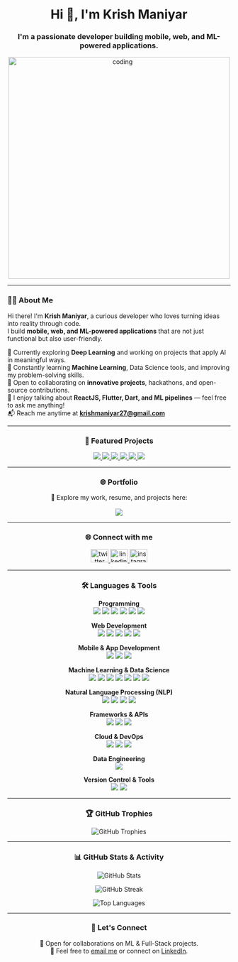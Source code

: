 <h1 align="center">Hi 👋, I'm Krish Maniyar</h1>
<h3 align="center">I'm a passionate developer building mobile, web, and ML-powered applications.</h3>

<p align="center">
  <img src="https://media4.giphy.com/media/v1.Y2lkPTc5MGI3NjExNDBwNngydmc5bWdqcGxvZjhtbWIwend2aHlyenZpem54MGk5Nzg5MCZlcD12MV9pbnRlcm5hbF9naWZfYnlfaWQmY3Q9Zw/qgQUggAC3Pfv687qPC/giphy.gif" alt="coding" width="500"/>
</p>

---

### 👨‍💻 About Me  

Hi there! I'm **Krish Maniyar**, a curious developer who loves turning ideas into reality through code.  
I build **mobile, web, and ML-powered applications** that are not just functional but also user-friendly.  

🔭 Currently exploring **Deep Learning** and working on projects that apply AI in meaningful ways.  
🌱 Constantly learning **Machine Learning**, Data Science tools, and improving my problem-solving skills.  
🤝 Open to collaborating on **innovative projects**, hackathons, and open-source contributions.  
💬 I enjoy talking about **ReactJS, Flutter, Dart, and ML pipelines** — feel free to ask me anything!  
📬 Reach me anytime at **krishmaniyar27@gmail.com**

---

<h3 align="center">🚀 Featured Projects</h3>

<p align="center">
<a href="https://github.com/krishmaniyar/Student-Exam-Predictor">
  <img src="https://img.shields.io/badge/Student%20Exam%20Predictor-ML-orange?style=for-the-badge&logo=scikitlearn" />
</a>
<a href="https://github.com/krishmaniyar/Phishing-Detection-System">
  <img src="https://img.shields.io/badge/Phishing%20Detection-ML-red?style=for-the-badge&logo=python" />
</a>
<a href="https://github.com/krishmaniyar/ecomind_app">
  <img src="https://img.shields.io/badge/EcoMind%20App-Flutter-02569B?style=for-the-badge&logo=flutter" />
</a>
<a href="https://github.com/krishmaniyar/Wallpaper-App">
  <img src="https://img.shields.io/badge/Wallpaper%20App-Flutter-02569B?style=for-the-badge&logo=flutter" />
</a>
<a href="https://github.com/krishmaniyar/cv-builder">
  <img src="https://img.shields.io/badge/CV%20Builder-ReactJS-blue?style=for-the-badge&logo=react" />
</a>
<a href="https://github.com/krishmaniyar/To_Do_List">
  <img src="https://img.shields.io/badge/To%20Do%20List-Minimal%20Web%20App-green?style=for-the-badge&logo=javascript" />
</a>
</p>

---

<h3 align="center">🌐 Portfolio</h3>
<p align="center">
  🚀 Explore my work, resume, and projects here:<br><br>
  <a href="https://krishmaniyar.netlify.app" target="_blank">
    <img src="https://img.shields.io/badge/Portfolio-Visit%20Now-blue?style=for-the-badge&logo=google-chrome" />
  </a>
</p>

---

<h3 align="center">🌐 Connect with me</h3>

<p align="center">
<a href="https://twitter.com/maniyarkrish" target="blank">
<img src="https://raw.githubusercontent.com/rahuldkjain/github-profile-readme-generator/master/src/images/icons/Social/twitter.svg" alt="twitter" height="30" width="40" />
</a>
<a href="https://linkedin.com/in/krish-maniyar" target="blank">
<img src="https://raw.githubusercontent.com/rahuldkjain/github-profile-readme-generator/master/src/images/icons/Social/linked-in-alt.svg" alt="linkedin" height="30" width="40" />
</a>
<a href="https://instagram.com/krishmaniyar" target="blank">
<img src="https://raw.githubusercontent.com/rahuldkjain/github-profile-readme-generator/master/src/images/icons/Social/instagram.svg" alt="instagram" height="30" width="40" />
</a>
</p>

---

<h3 align="center">🛠️ Languages & Tools</h3>

<p align="center">
<b>Programming</b><br>
<img src="https://img.shields.io/badge/C-00599C?style=for-the-badge&logo=c&logoColor=white" />
<img src="https://img.shields.io/badge/C++-00599C?style=for-the-badge&logo=cplusplus&logoColor=white" />
<img src="https://img.shields.io/badge/Java-007396?style=for-the-badge&logo=java&logoColor=white" />
<img src="https://img.shields.io/badge/Python-3776AB?style=for-the-badge&logo=python&logoColor=white" />
<img src="https://img.shields.io/badge/JavaScript-F7DF1E?style=for-the-badge&logo=javascript&logoColor=black" />
<img src="https://img.shields.io/badge/R-276DC3?style=for-the-badge&logo=r&logoColor=white" />
</p>

<p align="center">
<b>Web Development</b><br>
<img src="https://img.shields.io/badge/HTML5-E34F26?style=for-the-badge&logo=html5&logoColor=white" />
<img src="https://img.shields.io/badge/CSS3-1572B6?style=for-the-badge&logo=css3&logoColor=white" />
<img src="https://img.shields.io/badge/TailwindCSS-38B2AC?style=for-the-badge&logo=tailwind-css&logoColor=white" />
<img src="https://img.shields.io/badge/React-20232A?style=for-the-badge&logo=react&logoColor=61DAFB" />
<img src="https://img.shields.io/badge/Webpack-8DD6F9?style=for-the-badge&logo=webpack&logoColor=black" />
</p>

<p align="center">
<b>Mobile & App Development</b><br>
<img src="https://img.shields.io/badge/Flutter-02569B?style=for-the-badge&logo=flutter&logoColor=white" />
<img src="https://img.shields.io/badge/React_Native-20232A?style=for-the-badge&logo=react&logoColor=61DAFB" />
<img src="https://img.shields.io/badge/Firebase-FFCA28?style=for-the-badge&logo=firebase&logoColor=black" />
</p>

<p align="center">
<b>Machine Learning & Data Science</b><br>
<img src="https://img.shields.io/badge/Scikit--Learn-F7931E?style=for-the-badge&logo=scikit-learn&logoColor=white" />
<img src="https://img.shields.io/badge/Pandas-150458?style=for-the-badge&logo=pandas&logoColor=white" />
<img src="https://img.shields.io/badge/NumPy-013243?style=for-the-badge&logo=numpy&logoColor=white" />
<img src="https://img.shields.io/badge/Matplotlib-11557c?style=for-the-badge&logo=plotly&logoColor=white" />
<img src="https://img.shields.io/badge/Seaborn-4C72B0?style=for-the-badge&logoColor=white" />
<img src="https://img.shields.io/badge/MLflow-0194E2?style=for-the-badge&logo=mlflow&logoColor=white" />
<img src="https://img.shields.io/badge/DagsHub-FF6F00?style=for-the-badge&logoColor=white" />
</p>

<p align="center">
<b>Natural Language Processing (NLP)</b><br>
<img src="https://img.shields.io/badge/LangChain-1C3C3C?style=for-the-badge&logoColor=white" />
<img src="https://img.shields.io/badge/HuggingFace-FFBB00?style=for-the-badge&logo=huggingface&logoColor=black" />
<img src="https://img.shields.io/badge/Gradio-3C4CCF?style=for-the-badge&logoColor=white" />
<img src="https://img.shields.io/badge/ChromaDB-FF5A5F?style=for-the-badge&logoColor=white" />
</p>

<p align="center">
<b>Frameworks & APIs</b><br>
<img src="https://img.shields.io/badge/Flask-000000?style=for-the-badge&logo=flask&logoColor=white" />
<img src="https://img.shields.io/badge/FastAPI-009688?style=for-the-badge&logo=fastapi&logoColor=white" />
<img src="https://img.shields.io/badge/Uvicorn-2E77BC?style=for-the-badge&logoColor=white" />
</p>

<p align="center">
<b>Cloud & DevOps</b><br>
<img src="https://img.shields.io/badge/AWS_EC2-FF9900?style=for-the-badge&logo=amazon-aws&logoColor=white" />
<img src="https://img.shields.io/badge/Docker-2496ED?style=for-the-badge&logo=docker&logoColor=white" />
<img src="https://img.shields.io/badge/Linux-FCC624?style=for-the-badge&logo=linux&logoColor=black" />
</p>

<p align="center">
<b>Data Engineering</b><br>
<img src="https://img.shields.io/badge/ETL_Pipelines-4B8BBE?style=for-the-badge&logoColor=white" />
</p>

<p align="center">
<b>Version Control & Tools</b><br>
<img src="https://img.shields.io/badge/Git-F05032?style=for-the-badge&logo=git&logoColor=white" />
<img src="https://img.shields.io/badge/GitHub-181717?style=for-the-badge&logo=github&logoColor=white" />
</p>

---

<h3 align="center">🏆 GitHub Trophies</h3>

<p align="center">
  <img src="https://github-profile-trophy.vercel.app/?username=krishmaniyar&theme=tokyonight&no-frame=true&no-bg=true&margin-w=4&column=7" alt="GitHub Trophies" />
</p>

---

<h3 align="center">📊 GitHub Stats & Activity</h3>

<p align="center">
  <img src="https://github-readme-stats.vercel.app/api?username=krishmaniyar&show_icons=true&theme=tokyonight&hide_border=true" alt="GitHub Stats" />
</p>

<p align="center">
  <img src="https://github-readme-streak-stats.herokuapp.com?user=krishmaniyar&theme=tokyonight&hide_border=true" alt="GitHub Streak" />
</p>

<p align="center">
  <img src="https://github-readme-stats.vercel.app/api/top-langs?username=krishmaniyar&show_icons=true&locale=en&layout=compact&theme=tokyonight&hide_border=true" alt="Top Languages" />
</p>

---

<h3 align="center">🤝 Let's Connect</h3>
<p align="center">
  🚀 Open for collaborations on ML & Full-Stack projects.<br>
  💌 Feel free to <a href="mailto:krishmaniyar27@gmail.com">email me</a> or connect on <a href="https://linkedin.com/in/krish-maniyar">LinkedIn</a>.
</p>
